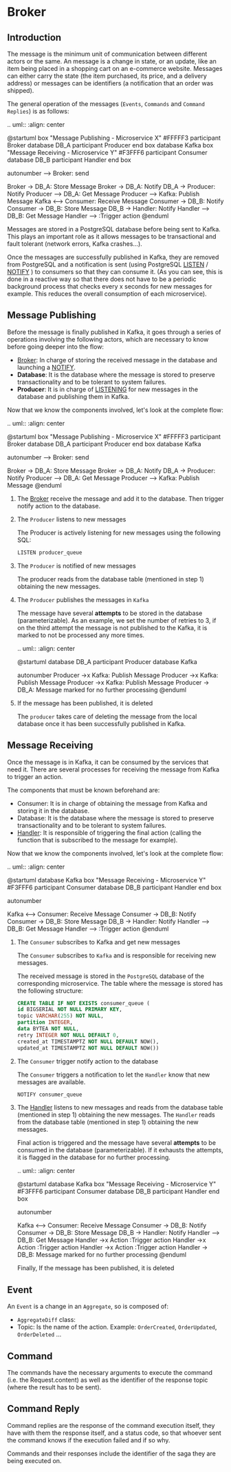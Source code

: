 # Broker

## Introduction

The message is the minimum unit of communication between different actors or the same. An message is a change in state, 
or an update, like an item being placed in a shopping cart on an e-commerce website.
Messages can either carry the state (the item purchased, its price, and a delivery address) or messages can be identifiers 
(a notification that an order was shipped).

The general operation of the messages (`Events`, `Commands` and `Command Replies`) is as follows:

.. uml::
   :align: center

   @startuml
   box "Message Publishing - Microservice X" #FFFFF3
   participant Broker
   database DB_A
   participant Producer
   end box
   database Kafka
   box "Message Receiving - Microservice Y" #F3FFF6
   participant Consumer
   database DB_B
   participant Handler
   end box
   
   autonumber
   --> Broker: send
   
   Broker -> DB_A: Store Message
   Broker -> DB_A: Notify
   DB_A -> Producer: Notify
   Producer --> DB_A: Get Message
   Producer --> Kafka: Publish Message
   Kafka <--> Consumer: Receive Message
   Consumer -> DB_B: Notify
   Consumer -> DB_B: Store Message
   DB_B -> Handler: Notify
   Handler --> DB_B: Get Message
   Handler --> :Trigger action
   @enduml

Messages are stored in a PostgreSQL database before being sent to Kafka. This plays an important role as it allows
messages to be transactional and fault tolerant (network errors, Kafka crashes...).

Once the messages are successfully published in Kafka, they are removed from PostgreSQL and a notification
is sent (using PostgreSQL [LISTEN](https://www.postgresql.org/docs/9.1/sql-listen.html) / 
[NOTIFY](https://www.postgresql.org/docs/9.1/sql-notify.html) ) to consumers so that they can consume it.
(As you can see, this is done in a reactive way so that there does not have to be
a periodic background process that checks every x seconds for new messages for example. This reduces the overall
consumption of each microservice).

## Message Publishing

Before the message is finally published in Kafka, it goes through a series of operations involving the following actors,
which are necessary to know before going deeper into the flow:
+ [Broker](./transactionality.html#broker): In charge of storing the received message in the database and launching a 
  [NOTIFY](https://www.postgresql.org/docs/9.1/sql-notify.html).
+ **Database**: It is the database where the message is stored to preserve transactionality and to be tolerant to system 
  failures.
+ **Producer**: It is in charge of [LISTENING](https://www.postgresql.org/docs/9.1/sql-listen.html) for new messages in the
  database and publishing them in Kafka.

Now that we know the components involved, let's look at the complete flow:

.. uml::
   :align: center

   @startuml
   box "Message Publishing - Microservice X" #FFFFF3
   participant Broker
   database DB_A
   participant Producer
   end box
   database Kafka
   
   autonumber
   --> Broker: send
   
   Broker -> DB_A: Store Message
   Broker -> DB_A: Notify
   DB_A -> Producer: Notify
   Producer --> DB_A: Get Message
   Producer --> Kafka: Publish Message
   @enduml


1. The [Broker](./transactionality.html#broker) receive the message and add it to the database. Then trigger notify action to the database.

   
2. The `Producer` listens to new messages
   
   The Producer is actively listening for new messages using the following SQL:

   ```SQL
   LISTEN producer_queue
   ```
   
3. The `Producer` is notified of new messages

   The producer reads from the database table (mentioned in step 1) obtaining the new messages.

4. The `Producer` publishes the messages in `Kafka`

   The message have several **attempts** to be stored in the database (parameterizable). As an example, we set the
   number of retries to 3, if on the third attempt the message is not published to the Kafka, it is marked to not be
   processed any more times. 
   
   .. uml::
      :align: center
   
      @startuml
      database DB_A
      participant Producer
      database Kafka
      
      autonumber
      Producer ->x Kafka: Publish Message
      Producer ->x Kafka: Publish Message
      Producer ->x Kafka: Publish Message
      Producer -> DB_A: Message marked for no further processing
      @enduml


5. If the message has been published, it is deleted

   The `producer` takes care of deleting the message from the local database once it has been successfully published in
   Kafka.

## Message Receiving

Once the message is in Kafka, it can be consumed by the services that need it. There are several processes for receiving
the message from Kafka to trigger an action.

The components that must be known beforehand are:
+ Consumer: It is in charge of obtaining the message from Kafka and storing it in the database.
+ Database: It is the database where the message is stored to preserve transactionality and to be tolerant to system 
  failures.
+ [Handler](./transactionality.html#handler): It is responsible of triggering the final action (calling the function that is subscribed to the message 
  for example).

Now that we know the components involved, let's look at the complete flow:

.. uml::
   :align: center

   @startuml
   database Kafka
   box "Message Receiving - Microservice Y" #F3FFF6
   participant Consumer
   database DB_B
   participant Handler
   end box
   
   autonumber

   Kafka <--> Consumer: Receive Message
   Consumer -> DB_B: Notify
   Consumer -> DB_B: Store Message
   DB_B -> Handler: Notify
   Handler --> DB_B: Get Message
   Handler --> :Trigger action
   @enduml
   
1. The `Consumer` subscribes to Kafka and get new messages
   
   The `Consumer` subscribes to `Kafka` and is responsible for receiving new messages.

   The received message is stored in the `PostgreSQL` database of the corresponding microservice.
   The table where the message is stored has the following structure:
   ```SQL
   CREATE TABLE IF NOT EXISTS consumer_queue (
   id BIGSERIAL NOT NULL PRIMARY KEY,
   topic VARCHAR(255) NOT NULL,
   partition INTEGER,
   data BYTEA NOT NULL,
   retry INTEGER NOT NULL DEFAULT 0,
   created_at TIMESTAMPTZ NOT NULL DEFAULT NOW(),
   updated_at TIMESTAMPTZ NOT NULL DEFAULT NOW())
   ```

2. The `Consumer` trigger notify action to the database
   
   The `Consumer` triggers a notification to let the `Handler` know that new messages are available.
   ```SQL
   NOTIFY consumer_queue
   ```
   
3. The [Handler](./transactionality.html#handler) listens to new messages and reads from the database table 
   (mentioned in step 1) obtaining the new messages.
   The `Handler` reads from the database table (mentioned in step 1) obtaining the new messages.
   
   Final action is triggered and the message have several **attempts** to be consumed in the database (parameterizable).
   If it exhausts the attempts, it is flagged in the database for no further processing.
   
   .. uml::
      :align: center
   
      @startuml
      database Kafka
      box "Message Receiving - Microservice Y" #F3FFF6
      participant Consumer
      database DB_B
      participant Handler
      end box
      
      autonumber
   
      Kafka <--> Consumer: Receive Message
      Consumer -> DB_B: Notify
      Consumer -> DB_B: Store Message
      DB_B -> Handler: Notify
      Handler --> DB_B: Get Message
      Handler ->x Action :Trigger action
      Handler ->x Action :Trigger action
      Handler ->x Action :Trigger action
      Handler -> DB_B: Message marked for no further processing
      @enduml

   Finally, If the message has been published, it is deleted


## Event
An `Event` is a change in an `Aggregate`, so is composed of:
+ `AggregateDiff` class:
+ Topic: Is the name of the action. Example: `OrderCreated`, `OrderUpdated`, `OrderDeleted` ...

## Command
The commands have the necessary arguments to execute the command (i.e. the Request.content) as well as the identifier 
of the response topic (where the result has to be sent).

## Command Reply
Command replies are the response of the command execution itself, they have with them the response itself, and a status
code, so that whoever sent the command knows if the execution failed and if so why.

Commands and their responses include the identifier of the saga they are being executed on.